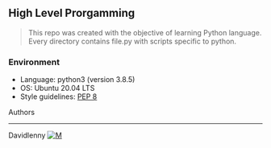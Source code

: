 ## High Level Prorgamming
> This repo was created with the objective of learning Python language. Every directory contains file.py with scripts specific to python.

### Environment
* Language:  python3 (version 3.8.5)
* OS: Ubuntu 20.04 LTS
* Style guidelines: [PEP 8](https://peps.python.org/pep-0008/)

Authors
___
Davidlenny [![M](https://upload.wikimedia.org/wikipedia/fr/thumb/c/c8/Twitter_Bird.svg/30px-Twitter_Bird.svg.png)](https://twitter.com/Lennydeiv)
